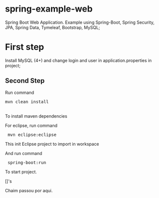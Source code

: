 # spring-example-web
Spring Boot Web Application. Example using Spring-Boot, Spring Security, JPA, Spring Data, Tymeleaf, Bootstrap, MySQL;

<h1>First step</h1>


Install MySQL (4+) and change login and user in application.properties in project;

<H2> Second Step </h1>


Run command <pre>mvn clean install</pre>  
To install maven dependencies

For eclipse, run command <pre> mvn eclipse:eclipse</pre> This init Eclipse project to import in workspace

And run command <pre> spring-boot:run </pre> 
To start project.

[]'s

Chaim passou por aqui.
